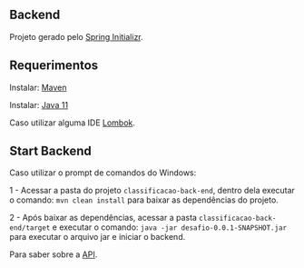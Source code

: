 ## Backend

Projeto gerado pelo [Spring Initializr](https://start.spring.io/).

## Requerimentos

Instalar: [Maven](https://maven.apache.org/install.html)

Instalar: [Java 11](https://jdk.java.net/archive/)

Caso utilizar alguma IDE [Lombok](https://projectlombok.org/).

## Start Backend

Caso utilizar o prompt de comandos do Windows:

1 - Acessar a pasta do projeto `classificacao-back-end`, dentro dela executar o comando: `mvn clean install` para baixar as dependências
do projeto.

2 - Após baixar as dependências, acessar a pasta `classificacao-back-end/target` e executar o comando: 
`java -jar desafio-0.0.1-SNAPSHOT.jar` para executar o arquivo jar e iniciar o backend.

Para saber sobre a [API](projeto-classificacao/README.md).

